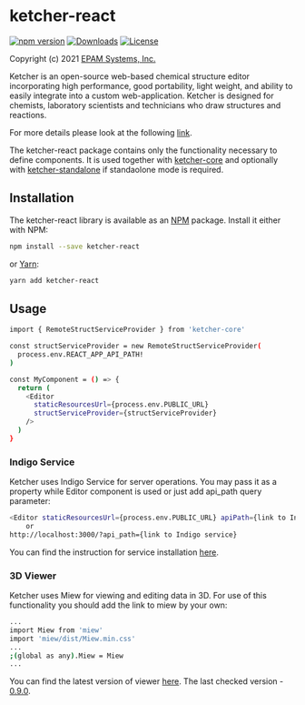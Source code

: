 # ketcher-react

[![npm version](https://img.shields.io/npm/v/ketcher-react)](https://www.npmjs.com/package/ketcher-react)
[![Downloads](https://img.shields.io/npm/dm/ketcher-react)](https://www.npmjs.com/package/ketcher-react)
[![License](https://img.shields.io/badge/License-Apache%202.0-blue.svg)](https://opensource.org/licenses/Apache-2.0)

Copyright (c) 2021 [EPAM Systems, Inc.](https://www.epam.com/)

Ketcher is an open-source web-based chemical structure editor incorporating high performance, good portability, light weight, and ability to easily integrate into a custom web-application. Ketcher is designed for chemists, laboratory scientists and technicians who draw structures and reactions.

For more details please look at the following [link](https://github.com/epam/ketcher/blob/master/README.md).

The ketcher-react package contains only the functionality necessary to define components. It is used together with [ketcher-core](https://www.npmjs.com/package/ketcher-core) and optionally with [ketcher-standalone](https://www.npmjs.com/package/ketcher-standalone) if standaolone mode is required.

## Installation

The ketcher-react library is available as an [NPM](https://www.npmjs.com/) package. Install it either with NPM:

```sh
npm install --save ketcher-react
```

or [Yarn](https://yarnpkg.com/):

```sh
yarn add ketcher-react
```

## Usage

```sh
import { RemoteStructServiceProvider } from 'ketcher-core'

const structServiceProvider = new RemoteStructServiceProvider(
  process.env.REACT_APP_API_PATH!
)

const MyComponent = () => {
  return (
    <Editor
      staticResourcesUrl={process.env.PUBLIC_URL}
      structServiceProvider={structServiceProvider}
    />
  )
}
```

### Indigo Service

Ketcher uses Indigo Service for server operations.
You may pass it as a property while Editor component is used or just add api_path query parameter:

```sh
<Editor staticResourcesUrl={process.env.PUBLIC_URL} apiPath={link to Indigo service} />
    or
http://localhost:3000/?api_path={link to Indigo service}
```

You can find the instruction for service installation
[here](http://lifescience.opensource.epam.com/indigo/service/index.html).

### 3D Viewer

Ketcher uses Miew for viewing and editing data in 3D.
For use of this functionality you should add the link to miew by your own:

```sh
...
import Miew from 'miew'
import 'miew/dist/Miew.min.css'
...
;(global as any).Miew = Miew
...
```

You can find the latest version of viewer [here](https://github.com/epam/miew).
The last checked version - [0.9.0](https://github.com/epam/miew/releases/tag/v0.9.0).

